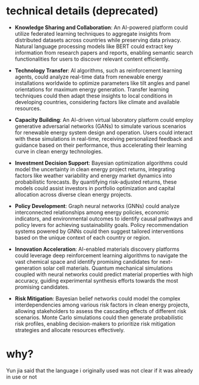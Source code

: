 # technical details (deprecated)


- **Knowledge Sharing and Collaboration**: An AI-powered platform could utilize federated learning techniques to aggregate insights from distributed datasets across countries while preserving data privacy. Natural language processing models like BERT could extract key information from research papers and reports, enabling semantic search functionalities for users to discover relevant content efficiently.

- **Technology Transfer**: AI algorithms, such as reinforcement learning agents, could analyze real-time data from renewable energy installations worldwide to optimize parameters like tilt angles and panel orientations for maximum energy generation. Transfer learning techniques could then adapt these insights to local conditions in developing countries, considering factors like climate and available resources.

- **Capacity Building**: An AI-driven virtual laboratory platform could employ generative adversarial networks (GANs) to simulate various scenarios for renewable energy system design and operation. Users could interact with these simulations in real-time, receiving personalized feedback and guidance based on their performance, thus accelerating their learning curve in clean energy technologies.

- **Investment Decision Support**: Bayesian optimization algorithms could model the uncertainty in clean energy project returns, integrating factors like weather variability and energy market dynamics into probabilistic forecasts. By quantifying risk-adjusted returns, these models could assist investors in portfolio optimization and capital allocation across diverse clean energy projects.

- **Policy Development**: Graph neural networks (GNNs) could analyze interconnected relationships among energy policies, economic indicators, and environmental outcomes to identify causal pathways and policy levers for achieving sustainability goals. Policy recommendation systems powered by GNNs could then suggest tailored interventions based on the unique context of each country or region.

- **Innovation Acceleration**: AI-enabled materials discovery platforms could leverage deep reinforcement learning algorithms to navigate the vast chemical space and identify promising candidates for next-generation solar cell materials. Quantum mechanical simulations coupled with neural networks could predict material properties with high accuracy, guiding experimental synthesis efforts towards the most promising candidates.

- **Risk Mitigation**: Bayesian belief networks could model the complex interdependencies among various risk factors in clean energy projects, allowing stakeholders to assess the cascading effects of different risk scenarios. Monte Carlo simulations could then generate probabilistic risk profiles, enabling decision-makers to prioritize risk mitigation strategies and allocate resources effectively.

# why?
Yun jia said that the language i originally used was not clear if it was already in use or not
